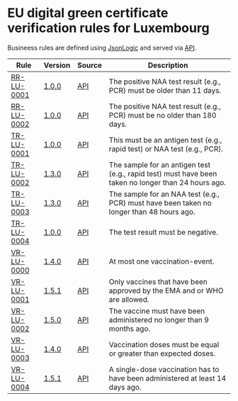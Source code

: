 # EU digital green certificate verification rules for Luxembourg

Busineess rules are defined using [JsonLogic](https://jsonlogic.com) and served via [API](https://dgca-businessrule-service.ezdrav.si/rules/LU).

| Rule | Version | Source | Description |
| ---- | ------- | ------ | ----------- |
| [RR-LU-0001](RR-LU-0001.json) | [1.0.0](RR-LU-0001_1.0.0.json) | [API](https://dgca-businessrule-service.ezdrav.si/rules/LU/ee4baf22406df55009cae7b66a8c99b2dd7ad92e216da341e4d50952f609fe84) | The positive NAA test result (e.g., PCR) must be older than 11 days. |
| [RR-LU-0002](RR-LU-0002.json) | [1.0.0](RR-LU-0002_1.0.0.json) | [API](https://dgca-businessrule-service.ezdrav.si/rules/LU/69da8a5b72b5f56618544eda7839b76fc8993963f3e85e2651aa0193bdf88c83) | The positive NAA test result (e.g., PCR) must be no older than 180 days. |
| [TR-LU-0001](TR-LU-0001.json) | [1.0.0](TR-LU-0001_1.0.0.json) | [API](https://dgca-businessrule-service.ezdrav.si/rules/LU/edba41a1262289d7a0352bc65c49453bbc87c7a8d64afaf73558414d4e0930b5) | This must be an antigen test (e.g., rapid test) or NAA test (e.g., PCR). |
| [TR-LU-0002](TR-LU-0002.json) | [1.3.0](TR-LU-0002_1.3.0.json) | [API](https://dgca-businessrule-service.ezdrav.si/rules/LU/b9e08b14076bc4744751302456249a45e7d276be7c53e6417a39e12ef9786d2e) | The sample for an antigen test (e.g., rapid test) must have been taken no longer than 24 hours ago. |
| [TR-LU-0003](TR-LU-0003.json) | [1.3.0](TR-LU-0003_1.3.0.json) | [API](https://dgca-businessrule-service.ezdrav.si/rules/LU/1e111c419f04af9b70ff386e83b581fc1e7f0985fcccbef2d78c1e40a6e36d18) | The sample for an NAA test (e.g., PCR) must have been taken no longer than 48 hours ago. |
| [TR-LU-0004](TR-LU-0004.json) | [1.0.0](TR-LU-0004_1.0.0.json) | [API](https://dgca-businessrule-service.ezdrav.si/rules/LU/149052e8fdcd30edd418bb984bba12504ddd915c9d528dff1379abc93d95de5b) | The test result must be negative. |
| [VR-LU-0000](VR-LU-0000.json) | [1.4.0](VR-LU-0000_1.4.0.json) | [API](https://dgca-businessrule-service.ezdrav.si/rules/LU/6d07f9fd427ccb5faba167432bfa1b44a8b72c30a4bbc42d04c8be4eceb53307) | At most one vaccination-event. |
| [VR-LU-0001](VR-LU-0001.json) | [1.5.1](VR-LU-0001_1.5.1.json) | [API](https://dgca-businessrule-service.ezdrav.si/rules/LU/6ee22483ca9307bc7950bde72b44476a934cf7ea90d87957ea61865570374248) | Only vaccines that have been approved by the EMA and or WHO are allowed. |
| [VR-LU-0002](VR-LU-0002.json) | [1.5.0](VR-LU-0002_1.5.0.json) | [API](https://dgca-businessrule-service.ezdrav.si/rules/LU/ac498cbf111b3ac417c862f9a36ad08bf835d3ae723356ed5ff540b65ecfff06) | The vaccine must have been administered no longer than 9 months ago. |
| [VR-LU-0003](VR-LU-0003.json) | [1.4.0](VR-LU-0003_1.4.0.json) | [API](https://dgca-businessrule-service.ezdrav.si/rules/LU/9156f1c1e1371d02978523e0bfe568af70dbae50f91d64618d7515e436eb2b4a) | Vaccination doses must be equal or greater than expected doses. |
| [VR-LU-0004](VR-LU-0004.json) | [1.5.1](VR-LU-0004_1.5.1.json) | [API](https://dgca-businessrule-service.ezdrav.si/rules/LU/48a64ac0f0538bdf7540ec6b07857a81ac60fcebcf6a0dc2679dcb0fa56aa579) | A single-dose vaccination has to have been administered at least 14 days ago. |
